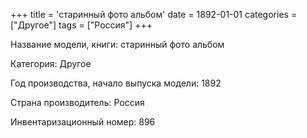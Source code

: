 +++
title = 'старинный фото альбом'
date = 1892-01-01
categories = ["Другое"]
tags = ["Россия"]
+++

Название модели, книги: старинный фото альбом

Категория: Другое

Год производства, начало выпуска модели: 1892

Страна производитель: Россия

Инвентаризационный номер: 896

